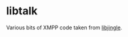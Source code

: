 libtalk
=======

Various bits of XMPP code taken from [libjingle][libjingle].

[libjingle]: http://code.google.com/p/libjingle/

